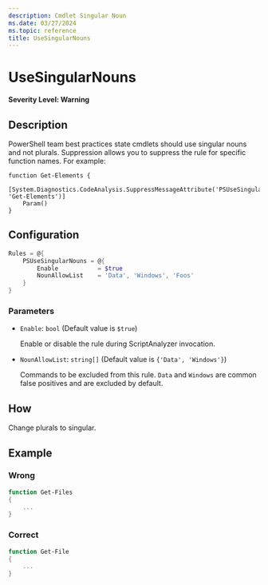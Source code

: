 ```yaml
---
description: Cmdlet Singular Noun
ms.date: 03/27/2024
ms.topic: reference
title: UseSingularNouns
---
```

# UseSingularNouns

**Severity Level: Warning**

## Description

PowerShell team best practices state cmdlets should use singular nouns and not plurals. Suppression
allows you to suppress the rule for specific function names. For example:

```
function Get-Elements {
    [System.Diagnostics.CodeAnalysis.SuppressMessageAttribute('PSUseSingularNouns', 'Get-Elements')]
    Param()
}
```

## Configuration

```powershell
Rules = @{
    PSUseSingularNouns = @{
        Enable           = $true
        NounAllowList    = 'Data', 'Windows', 'Foos'
    }
}
```

### Parameters

- `Enable`: `bool` (Default value is `$true`)

  Enable or disable the rule during ScriptAnalyzer invocation.

- `NounAllowList`: `string[]` (Default value is `{'Data', 'Windows'}`)

  Commands to be excluded from this rule. `Data` and `Windows` are common false positives and are
  excluded by default.

## How

Change plurals to singular.

## Example

### Wrong

```powershell
function Get-Files
{
    ...
}
```

### Correct

```powershell
function Get-File
{
    ...
}
```
